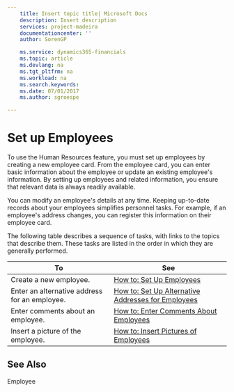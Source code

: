 ```yaml
---
    title: Insert topic title| Microsoft Docs
    description: Insert description
    services: project-madeira
    documentationcenter: ''
    author: SorenGP

    ms.service: dynamics365-financials
    ms.topic: article
    ms.devlang: na
    ms.tgt_pltfrm: na
    ms.workload: na
    ms.search.keywords:
    ms.date: 07/01/2017
    ms.author: sgroespe

---
```

# Set up Employees
To use the Human Resources feature, you must set up employees by creating a new employee card. From the employee card, you can enter basic information about the employee or update an existing employee's information. By setting up employees and related information, you ensure that relevant data is always readily available.  
  
 You can modify an employee's details at any time. Keeping up-to-date records about your employees simplifies personnel tasks. For example, if an employee's address changes, you can register this information on their employee card.  
  
 The following table describes a sequence of tasks, with links to the topics that describe them. These tasks are listed in the order in which they are generally performed.  
  
|**To**|**See**|  
|------------|-------------|  
|Create a new employee.|[How to: Set Up Employees](../how-to-set-up-employees.md)|  
|Enter an alternative address for an employee.|[How to: Set Up Alternative Addresses for Employees](../how-to-set-up-alternative-addresses-for-employees.md)|  
|Enter comments about an employee.|[How to: Enter Comments About Employees](../how-to-enter-comments-about-employees.md)|  
|Insert a picture of the employee.|[How to: Insert Pictures of Employees](../how-to-insert-pictures-of-employees.md)|  
  
## See Also  
 Employee